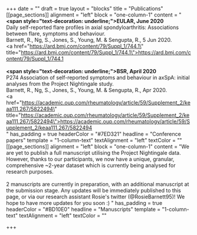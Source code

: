 +++
date = ""
draft = true
layout = "blocks"
title = "Publications"
[[page_sections]]
alignment = "left"
block = "one-column-1"
content = "<strong><span style=\"text-decoration: underline;\">EULAR, June 2020</span></strong><br>Daily self-reported flare profiles in axial spondyloarthritis: Associations between flare, symptoms and behaviour. <br>Barnett, R., Ng, S., Jones, S., Young, M. &amp; Sengupta, R., 5 Jun 2020.<br><a href=\"https://ard.bmj.com/content/79/Suppl_1/744.1\" title=\"https://ard.bmj.com/content/79/Suppl_1/744.1\">https://ard.bmj.com/content/79/Suppl_1/744.1</a><br><br><strong><span style=\"text-decoration: underline;\">BSR, April 2020</span></strong><br>P274 Association of self-reported symptoms and behaviour in axSpA: initial analyses from the Project Nightingale study.<br>Barnett, R., Ng, S., Jones, S., Young, M. &amp; Sengupta, R., Apr 2020.<br><a href=\"https://academic.oup.com/rheumatology/article/59/Supplement_2/keaa111.267/5822494\" title=\"https://academic.oup.com/rheumatology/article/59/Supplement_2/keaa111.267/5822494\">https://academic.oup.com/rheumatology/article/59/Supplement_2/keaa111.267/5822494</a><br>"
has_padding = true
headerColor = "#7ED321"
headline = "Conference papers"
template = "1-column-text"
textAlignment = "left"
textColor = ""
[[page_sections]]
alignment = "left"
block = "one-column-1"
content = "We are yet to publish a full manuscript utilising the Project Nightingale data. However, thanks to our participants, we now have a unique, granular, comprehensive ~2-year dataset which is currently being analysed for research purposes. <br><br>2 manuscripts are currently in preparation, with an additional manuscript at the submission stage. Any updates will be immediately published to this page, or via our research assistant Rosie's twitter (@RosieBarnett95)! We hope to have more updates for you soon :) "
has_padding = true
headerColor = "#BD10E0"
headline = "Manuscripts"
template = "1-column-text"
textAlignment = "left"
textColor = ""

+++
